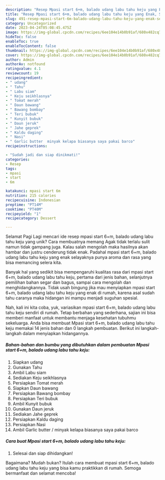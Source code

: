 ```yaml
---
description: "Resep Mpasi start 6+m, balado udang labu tahu keju yang Enak, Sempurna"
title: "Resep Mpasi start 6+m, balado udang labu tahu keju yang Enak, Sempurna"
slug: 491-resep-mpasi-start-6m-balado-udang-labu-tahu-keju-yang-enak-sempurna
category: Uncategorized
date: 2023-04-24T05:08:45.475Z
image: https://img-global.cpcdn.com/recipes/6ee104e14b0b91af/680x482cq70/mpasi-start-6m-balado-udang-labu-tahu-keju-foto-resep-utama.jpg
hideToc: false
enableToc: true
enableTocContent: false
thumbnail: https://img-global.cpcdn.com/recipes/6ee104e14b0b91af/680x482cq70/mpasi-start-6m-balado-udang-labu-tahu-keju-foto-resep-utama.jpg
cover: https://img-global.cpcdn.com/recipes/6ee104e14b0b91af/680x482cq70/mpasi-start-6m-balado-udang-labu-tahu-keju-foto-resep-utama.jpg
author: Admin
authorAv: notfound
ratingvalue: 4.1
reviewcount: 19
recipeingredient:
- " udang"
- " Tahu"
- " Labu siam"
- " Keju seikhlasnya"
- " Tomat merah"
- " Daun bawang"
- " Bawang bombay"
- " Teri bubuk"
- " Kunyit bubuk"
- " Daun jeruk"
- " Jahe geprek"
- " Kaldu daging"
- " Nasi"
- " Garlic butter  minyak kelapa biasanya saya pakai barco"
recipeinstructions:

- "Sudah jadi dan siap dinikmati!"
categories:
- Resep
tags:
- mpasi
- start
- 6m

katakunci: mpasi start 6m 
nutrition: 215 calories
recipecuisine: Indonesian
preptime: "PT14M"
cooktime: "PT40M"
recipeyield: "1"
recipecategory: Dessert

---
```



Selamat Pagi Lagi mencari ide resep mpasi start 6+m, balado udang labu tahu keju yang unik? Cara membuatnya memang Agak tidak terlalu sulit namun tidak gampang juga. Kalau salah mengolah maka hasilnya akan hambar dan justru cenderung tidak enak. Padahal mpasi start 6+m, balado udang labu tahu keju yang enak selayaknya punya aroma dan rasa yang bisa memancing selera kita.


Banyak hal yang sedikit bisa mempengaruhi kualitas rasa dari mpasi start 6+m, balado udang labu tahu keju, pertama dari jenis bahan, selanjutnya pemilihan bahan segar dan bagus, sampai cara mengolah dan menghidangkannya. Tidak usah bingung jika mau menyiapkan mpasi start 6+m, balado udang labu tahu keju yang enak di rumah, karena asal sudah tahu caranya maka hidangan ini mampu menjadi suguhan spesial.




Nah, kali ini kita coba, yuk, variasikan mpasi start 6+m, balado udang labu tahu keju sendiri di rumah. Tetap berbahan yang sederhana, sajian ini bisa memberi manfaat untuk membantu menjaga kesehatan tubuhmu sekeluarga. Anda bisa membuat Mpasi start 6+m, balado udang labu tahu keju memakai 14 jenis bahan dan 0 langkah pembuatan. Berikut ini langkah-langkah dalam menyiapkan hidangannya.

<!--inarticleads1-->

##### Bahan-bahan dan bumbu yang dibutuhkan dalam pembuatan Mpasi start 6+m, balado udang labu tahu keju:

1. Siapkan  udang
1. Gunakan  Tahu
1. Ambil  Labu siam
1. Sediakan  Keju seikhlasnya
1. Persiapkan  Tomat merah
1. Siapkan  Daun bawang
1. Persiapkan  Bawang bombay
1. Persiapkan  Teri bubuk
1. Ambil  Kunyit bubuk
1. Gunakan  Daun jeruk
1. Sediakan  Jahe geprek
1. Persiapkan  Kaldu daging
1. Persiapkan  Nasi
1. Ambil  Garlic butter / minyak kelapa biasanya saya pakai barco




<!--inarticleads2-->

##### Cara buat Mpasi start 6+m, balado udang labu tahu keju:


1. Selesai dan siap dihidangkan!



Bagaimana? Mudah bukan? Itulah cara membuat mpasi start 6+m, balado udang labu tahu keju yang bisa kamu praktikkan di rumah. Semoga bermanfaat dan selamat mencoba!

